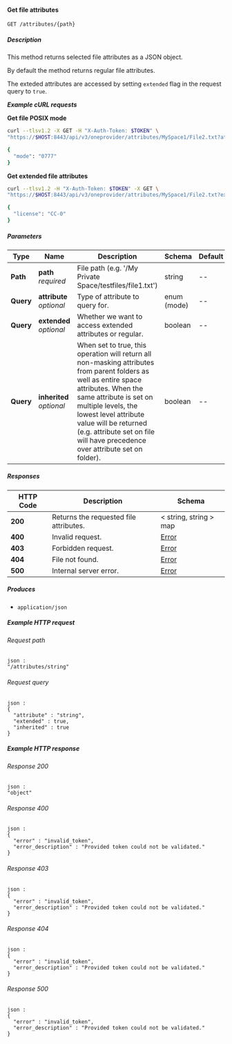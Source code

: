 
<a name="get_file_attributes"></a>
#### Get file attributes
```
GET /attributes/{path}
```


##### Description
This method returns selected file attributes as a JSON object.

By default the method returns regular file attributes.

The exteded attributes are accessed by setting `extended` flag
in the request query to `true`.

***Example cURL requests***

**Get file POSIX mode**
```bash
curl --tlsv1.2 -X GET -H "X-Auth-Token: $TOKEN" \
"https://$HOST:8443/api/v3/oneprovider/attributes/MySpace1/File2.txt?attribute=mode"

{
  "mode": "0777"
}
```

**Get extended file attributes**
```bash
curl --tlsv1.2 -H "X-Auth-Token: $TOKEN" -X GET \
"https://$HOST:8443/api/v3/oneprovider/attributes/MySpace1/File2.txt?extended=true&attribute=license"

{
  "license": "CC-0"
}
```


##### Parameters

|Type|Name|Description|Schema|Default|
|---|---|---|---|---|
|**Path**|**path**  <br>*required*|File path (e.g. '/My Private Space/testfiles/file1.txt')|string|--|
|**Query**|**attribute**  <br>*optional*|Type of attribute to query for.|enum (mode)|--|
|**Query**|**extended**  <br>*optional*|Whether we want to access extended attributes or regular.|boolean|--|
|**Query**|**inherited**  <br>*optional*|When set to true, this operation will return all non-masking attributes from parent folders as well as entire space attributes. When the same attribute is set on multiple levels, the lowest level attribute value will be returned (e.g. attribute set on file will have precedence over attribute set on folder).|boolean|--|


##### Responses

|HTTP Code|Description|Schema|
|---|---|---|
|**200**|Returns the requested file attributes.|< string, string > map|
|**400**|Invalid request.|[Error](../definitions/Error.md#error)|
|**403**|Forbidden request.|[Error](../definitions/Error.md#error)|
|**404**|File not found.|[Error](../definitions/Error.md#error)|
|**500**|Internal server error.|[Error](../definitions/Error.md#error)|


##### Produces

* `application/json`


##### Example HTTP request

###### Request path
```
json :
"/attributes/string"
```


###### Request query
```
json :
{
  "attribute" : "string",
  "extended" : true,
  "inherited" : true
}
```


##### Example HTTP response

###### Response 200
```
json :
"object"
```


###### Response 400
```
json :
{
  "error" : "invalid_token",
  "error_description" : "Provided token could not be validated."
}
```


###### Response 403
```
json :
{
  "error" : "invalid_token",
  "error_description" : "Provided token could not be validated."
}
```


###### Response 404
```
json :
{
  "error" : "invalid_token",
  "error_description" : "Provided token could not be validated."
}
```


###### Response 500
```
json :
{
  "error" : "invalid_token",
  "error_description" : "Provided token could not be validated."
}
```



